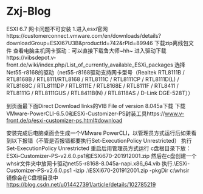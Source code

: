 # Zxj-Blog
ESXI 6.7 网卡问题不可安装
1.进入esxi官网https://customerconnect.vmware.com/en/downloads/details?downloadGroup=ESXI67U3B&productId=742&rPId=89946
下载zip离线包文件
查看电脑主机网卡驱动：可以直接下载鲁大师~hh~
进入驱动下载https://vibsdepot.v-front.de/wiki/index.php/List_of_currently_available_ESXi_packages
选择Net55-r8168的驱动（net55-r8168驱动支持网卡型号（Realtek RTL8111B / RTL8168B / RTL8111/RTL8168 / RTL8111C / RTL8111CP / RTL8111D(L) / RTL8168C / RTL8111DP / RTL8111E / RTL8168E / RTL8111F / RTL8411 / RTL8111G / RTL8111GUS / RTL8411B(N) / RTL8118AS / D-Link DGE-528T））

到页面最下面Direct Download links的VIB File of version 8.045a下载
下载VMware-PowerCLI-6.5.0和ESXi-Customizer-PS封装工具https://www.v-front.de/p/esxi-customizer-ps.html#download

安装完成后电脑桌面会生成一个VMware PowerCLI，以管理员方式运行后如果看到以下报错（不管是否报错都要执行Set-ExecutionPolicy Unrestricted）
执行Set-ExecutionPolicy Unrestricted
重启后用管理员方式运行
c盘根目录下放：ESXi-Customizer-PS-v2.6.0.ps1和ESXi670-201912001.zip
然后在c盘创建一个whsir文件夹中放网卡驱动net55-r8168-8.045a-napi.x86_64.vib
执行.\ESXi-Customizer-PS-v2.6.0.ps1 -izip .\ESXi670-201912001.zip -pkgDir c:\whsir\
镜像会在C盘根目录中
https://blog.csdn.net/u014427391/article/details/102785219
